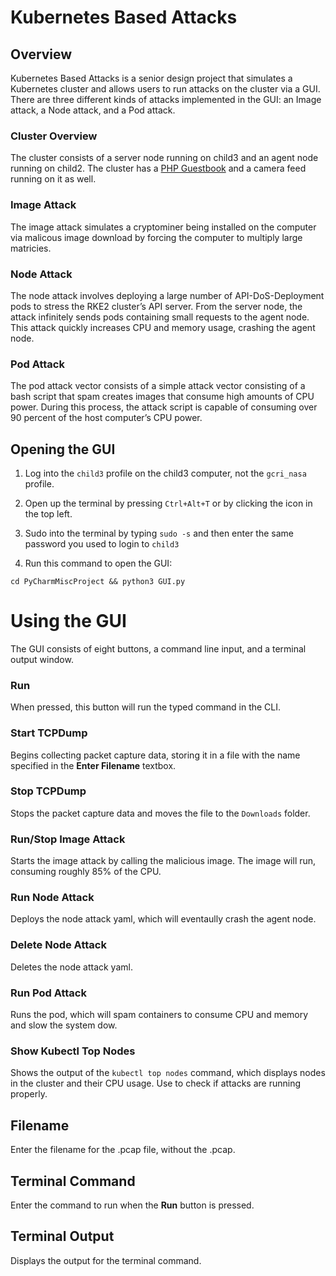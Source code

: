 # Kubernetes Based Attacks
## Overview
Kubernetes Based Attacks is a senior design project that simulates a Kubernetes cluster and allows users to run attacks on the cluster via a GUI. There are three different kinds of attacks implemented in the GUI: an Image attack, a Node attack, and a Pod attack. 
### Cluster Overview
The cluster consists of a server node running on child3 and an agent node running on child2. The cluster has a [PHP Guestbook](https://kubernetes.io/docs/tutorials/stateless-application/guestbook/) and a camera feed running on it as well.
### Image Attack
The image attack simulates a cryptominer being installed on the computer via malicous image download by forcing the computer to multiply large matricies.
### Node Attack
The node attack involves deploying a large number of API-DoS-Deployment pods to stress the RKE2 cluster’s API server. From the server node, the attack infinitely sends pods containing small requests to the agent node. This attack quickly increases CPU and memory usage, crashing the agent node.
### Pod Attack
The pod attack vector consists of a simple attack vector consisting of a bash script that spam creates images that consume high amounts of CPU power. During this process, the attack script is capable of consuming over 90 percent of the host computer’s CPU power.
## Opening the GUI
1. Log into the `child3` profile on the child3 computer, not the `gcri_nasa` profile.

2. Open up the terminal by pressing `Ctrl+Alt+T` or by clicking the icon in the top left.

3. Sudo into the terminal by typing `sudo -s` and then enter the same password you used to login to `child3`

4. Run this command to open the GUI:
```
cd PyCharmMiscProject && python3 GUI.py
```
# Using the GUI
The GUI consists of eight buttons, a command line input, and a terminal output window.
### Run
When pressed, this button will run the typed command in the CLI.
### Start TCPDump
Begins collecting packet capture data, storing it in a file with the name specified in the **Enter Filename** textbox. 
### Stop TCPDump
Stops the packet capture data and moves the file to the `Downloads` folder.
### Run/Stop Image Attack
Starts the image attack by calling the malicious image. The image will run, consuming roughly 85% of the CPU.
### Run Node Attack
Deploys the node attack yaml, which will eventaully crash the agent node.
### Delete Node Attack
Deletes the node attack yaml.
### Run Pod Attack
Runs the pod, which will spam containers to consume CPU and memory and slow the system dow.
### Show Kubectl Top Nodes
Shows the output of the `kubectl top nodes` command, which displays nodes in the cluster and their CPU usage. Use to check if attacks are running properly.
## Filename
Enter the filename for the .pcap file, without the .pcap.
## Terminal Command
Enter the command to run when the **Run** button is pressed.
## Terminal Output
Displays the output for the terminal command.

